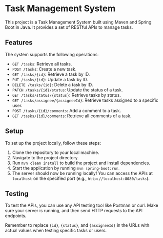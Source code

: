 # **Task Management System**

This project is a Task Management System built using Maven and Spring Boot in Java. It provides a set of RESTful APIs to manage tasks.

## Features

The system supports the following operations:

- `GET /tasks`: Retrieve all tasks.
- `POST /tasks`: Create a new task.
- `GET /tasks/{id}`: Retrieve a task by ID.
- `PUT /tasks/{id}`: Update a task by ID.
- `DELETE /tasks/{id}`: Delete a task by ID.
- `PATCH /tasks/{id}/status`: Update the status of a task.
- `GET /tasks/status/{status}`: Retrieve tasks by status.
- `GET /tasks/assignee/{assigneeId}`: Retrieve tasks assigned to a specific user.
- `POST /tasks/{id}/comments`: Add a comment to a task.
- `GET /tasks/{id}/comments`: Retrieve all comments of a task.

## Setup

To set up the project locally, follow these steps:

1. Clone the repository to your local machine.
2. Navigate to the project directory.
3. Run `mvn clean install` to build the project and install dependencies.
4. Start the application by running `mvn spring-boot:run`.
5. The server should now be running locally! You can access the APIs at `localhost` on the specified port (e.g., `http://localhost:8080/tasks`).

## Testing

To test the APIs, you can use any API testing tool like Postman or curl. Make sure your server is running, and then send HTTP requests to the API endpoints.

Remember to replace `{id}`, `{status}`, and `{assigneeId}` in the URLs with actual values when testing specific tasks or users.

